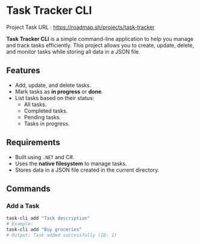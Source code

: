 # Task Tracker CLI
Project Task URL : <a href="https://roadmap.sh/projects/task-tracker">https://roadmap.sh/projects/task-tracker</a>

**Task Tracker CLI** is a simple command-line application to help you manage and track tasks efficiently. This project allows you to create, update, delete, and monitor tasks while storing all data in a JSON file.

## Features

- Add, update, and delete tasks.
- Mark tasks as **in progress** or **done**.
- List tasks based on their status:
  - All tasks.
  - Completed tasks.
  - Pending tasks.
  - Tasks in progress.

## Requirements

- Built using `.NET` and C#.
- Uses the **native filesystem** to manage tasks.
- Stores data in a JSON file created in the current directory.

## Commands

### Add a Task
```bash
task-cli add "Task description"
# Example:
task-cli add "Buy groceries"
# Output: Task added successfully (ID: 1)

